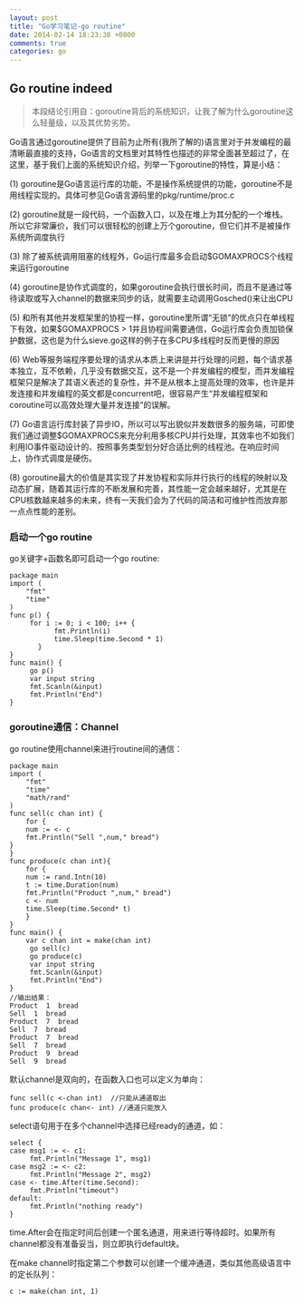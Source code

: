 ```yaml
---
layout: post
title: "Go学习笔记-go routine"
date: 2014-02-14 18:23:38 +0800
comments: true
categories: go
---
```


## Go routine indeed

> 本段结论引用自：goroutine背后的系统知识，让我了解为什么goroutine这么轻量级，以及其优势劣势。

Go语言通过goroutine提供了目前为止所有(我所了解的)语言里对于并发编程的最清晰最直接的支持，Go语言的文档里对其特性也描述的非常全面甚至超过了，在这里，基于我们上面的系统知识介绍，列举一下goroutine的特性，算是小结：

(1) goroutine是Go语言运行库的功能，不是操作系统提供的功能，goroutine不是用线程实现的。具体可参见Go语言源码里的pkg/runtime/proc.c

(2) goroutine就是一段代码，一个函数入口，以及在堆上为其分配的一个堆栈。所以它非常廉价，我们可以很轻松的创建上万个goroutine，但它们并不是被操作系统所调度执行

(3) 除了被系统调用阻塞的线程外，Go运行库最多会启动$GOMAXPROCS个线程来运行goroutine

(4) goroutine是协作式调度的，如果goroutine会执行很长时间，而且不是通过等待读取或写入channel的数据来同步的话，就需要主动调用Gosched()来让出CPU

(5) 和所有其他并发框架里的协程一样，goroutine里所谓“无锁”的优点只在单线程下有效，如果$GOMAXPROCS > 1并且协程间需要通信，Go运行库会负责加锁保护数据，这也是为什么sieve.go这样的例子在多CPU多线程时反而更慢的原因

(6) Web等服务端程序要处理的请求从本质上来讲是并行处理的问题，每个请求基本独立，互不依赖，几乎没有数据交互，这不是一个并发编程的模型，而并发编程框架只是解决了其语义表述的复杂性，并不是从根本上提高处理的效率，也许是并发连接和并发编程的英文都是concurrent吧，很容易产生“并发编程框架和coroutine可以高效处理大量并发连接”的误解。

(7) Go语言运行库封装了异步IO，所以可以写出貌似并发数很多的服务端，可即使我们通过调整$GOMAXPROCS来充分利用多核CPU并行处理，其效率也不如我们利用IO事件驱动设计的、按照事务类型划分好合适比例的线程池。在响应时间上，协作式调度是硬伤。

(8) goroutine最大的价值是其实现了并发协程和实际并行执行的线程的映射以及动态扩展，随着其运行库的不断发展和完善，其性能一定会越来越好，尤其是在CPU核数越来越多的未来，终有一天我们会为了代码的简洁和可维护性而放弃那一点点性能的差别。

<!-- more -->

### 启动一个go routine

go关键字+函数名即可启动一个go routine:

	package main
	import (
		"fmt"
		"time"
	)
	func p() {
	     for i := 0; i < 100; i++ {
	           fmt.Println(i)
			   time.Sleep(time.Second * 1)
		   } 
	}
	func main() {
	     go p()
	     var input string
	     fmt.Scanln(&input)
		 fmt.Println("End")
	}

### goroutine通信：Channel

go routine使用channel来进行routine间的通信：

	package main
	import (
		"fmt"
		"time"
		"math/rand"
	)
	func sell(c chan int) {
		for {
		num := <- c
		fmt.Println("Sell ",num," bread")
	}
	}
	func produce(c chan int){
		for {
		num := rand.Intn(10)
		t := time.Duration(num)
		fmt.Println("Product ",num," bread")
		c <- num
		time.Sleep(time.Second* t)
		}
	}
	func main() {
		var c chan int = make(chan int)
	     go sell(c)
		 go produce(c)
	     var input string
	     fmt.Scanln(&input)
		 fmt.Println("End")
	}
	//输出结果：
	Product  1  bread
	Sell  1  bread
	Product  7  bread
	Sell  7  bread
	Product  7  bread
	Sell  7  bread
	Product  9  bread
	Sell  9  bread

默认channel是双向的，在函数入口也可以定义为单向：

	func sell(c <-chan int)  //只能从通道取出
	func produce(c chan<- int) //通道只能放入

select语句用于在多个channel中选择已经ready的通道，如：

	select {
	case msg1 := <- c1:
	     fmt.Println("Message 1", msg1)
	case msg2 := <- c2:
	     fmt.Println("Message 2", msg2)
	case <- time.After(time.Second):
	     fmt.Println("timeout")
	default:
	     fmt.Println("nothing ready")
	}

time.After会在指定时间后创建一个匿名通道，用来进行等待超时。如果所有channel都没有准备妥当，则立即执行default块。

在make channel时指定第二个参数可以创建一个缓冲通道，类似其他高级语言中的定长队列：

	c := make(chan int, 1)